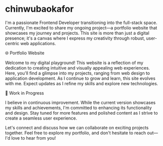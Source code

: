 # chinwubaokafor
I'm a passionate Frontend Developer transitioning into the full-stack space. Currently, I'm excited to share my ongoing project—a portfolio website that showcases my journey and projects. This site is more than just a digital presence; it's a canvas where I express my creativity through robust, user-centric web applications.

🌐 Portfolio Website

Welcome to my digital playground! This website is a reflection of my dedication to creating intuitive and visually appealing web experiences. Here, you'll find a glimpse into my projects, ranging from web design to application development. As I continue to grow and learn, this site evolves with me. Expect updates as I refine my skills and explore new technologies.

🚀 Work in Progress

I believe in continuous improvement. While the current version showcases my skills and achievements, I'm committed to enhancing its functionality and design. Stay tuned for more features and polished content as I strive to create a seamless user experience.

Let's connect and discuss how we can collaborate on exciting projects together. Feel free to explore my portfolio, and don't hesitate to reach out—I'd love to hear from you!

